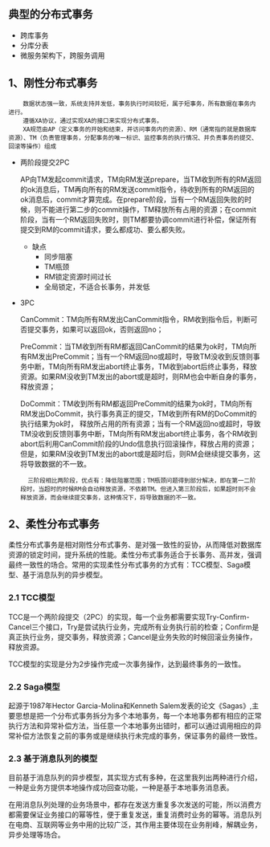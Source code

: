 ## 典型的分布式事务
- 跨库事务
- 分库分表
- 微服务架构下，跨服务调用

## 1、刚性分布式事务

        数据状态强一致，系统支持并发低，事务执行时间较短，属于短事务，所有数据在事务内进行。
        遵循XA协议，通过实现XA的接口来实现分布式事务。
        XA规范由AP（定义事务的开始和结束，并访问事务内的资源）、RM（通常指的就是数据库资源）、TM（负责管理事务，分配事务的唯一标识、监控事务的执行情况、并负责事务的提交、回滚等操作）组成
- 两阶段提交2PC
 
    AP向TM发起commit请求，TM向RM发送prepare，当TM收到所有的RM返回的ok消息后，TM再向所有的RM发送commit指令，待收到所有的RM返回的ok消息后，commit才算完成。在prepare阶段，当有一个RM返回失败的时候，则不能进行第二步的commit操作，TM释放所有占用的资源；在commit阶段，当有一个RM返回失败时，则TM都要协调commit进行补偿，保证所有提交到RM的commit请求，要么都成功、要么都失败。
  - 缺点
    - 同步阻塞
    - TM瓶颈
    - RM锁定资源时间过长
    - 全局锁定，不适合长事务，并发低

- 3PC
  
  CanCommit：TM向所有RM发出CanCommit指令，RM收到指令后，判断可否提交事务，如果可以返回ok，否则返回no；

  PreCommit：当TM收到所有RM都返回CanCommit的结果为ok时，TM向所有RM发出PreCommit；当有一个RM返回no或超时，导致TM没收到反馈则事务中断，TM向所有RM发出abort终止事务，TM收到abort后终止事务，释放资源。如果RM没收到TM发出的abort或是超时，则RM也会中断自身的事务，释放资源；

  DoCommit：TM收到所有RM都返回PreCommit的结果为ok时，TM向所有RM发出DoCommit，执行事务真正的提交，TM收到所有RM的DoCommit的执行结果为ok时，
  释放所占用的所有资源；当有一个RM返回no或超时，导致TM没收到反馈则事务中断，TM向所有RM发出abort终止事务，各个RM收到abort后利用CanCommit阶段的Undo信息执行回滚操作，释放占用的资源；但是，如果RM没收到TM发出的abort或是超时后，则RM会继续提交事务，这将导致数据的不一致。
  

        三阶段相比两阶段，优点有：降低阻塞范围；TM瓶颈问题得到部分解决，即在第一二阶段时，当超时的时候RM会自动释放资源，不依赖TM。但进入第三阶段后，如果超时则不会释放资源，而会继续提交事务，这种情况下，将导致数据的不一致。
## 2、柔性分布式事务
柔性分布式事务是相对刚性分布式事务、是对强一致性的妥协，从而降低对数据库资源的锁定时间，提升系统的性能。柔性分布式事务适合于长事务、高并发，强调最终一致性的场合。常用的实现柔性分布式事务的方式有：TCC模型、Saga模型、基于消息队列的异步模型。
### 2.1 TCC模型
TCC是一个两阶段提交（2PC）的实现，每一个业务都需要实现Try-Confirm-Cancel三个接口，Try是尝试执行业务，完成所有业务执行前的检查；Confirm是真正执行业务，提交事务，释放资源；Cancel是业务失败的时候回滚业务操作，释放资源。

TCC模型的实现是分为2步操作完成一次事务操作，达到最终事务的一致性。
### 2.2 Saga模型
起源于1987年Hector Garcia-Molina和Kenneth Salem发表的论文《Sagas》,主要思想是把一个分布式事务拆分为多个本地事务，每一个本地事务都有相应的正常执行方法和异常补偿方法，当任意一个本地事务出错时，都可以通过调用相应的异常补偿方法恢复之前的事务或是继续执行未完成的事务，保证事务的最终一致性。
### 2.3 基于消息队列的模型
目前基于消息队列的异步模型，其实现方式有多种，在这里我列出两种进行介绍，一种是业务方提供本地操作成功回查功能，一种是基于本地事务消息表。

在用消息队列处理的业务场景中，都存在发送方重复多次发送的可能，所以消费方都需要保证业务接口的幂等性，便于重复发送，重复消费时业务的幂等。消息队列在电商、互联网等业务中用的比较广泛，其作用主要体现在业务削峰，解耦业务，异步处理等场合。